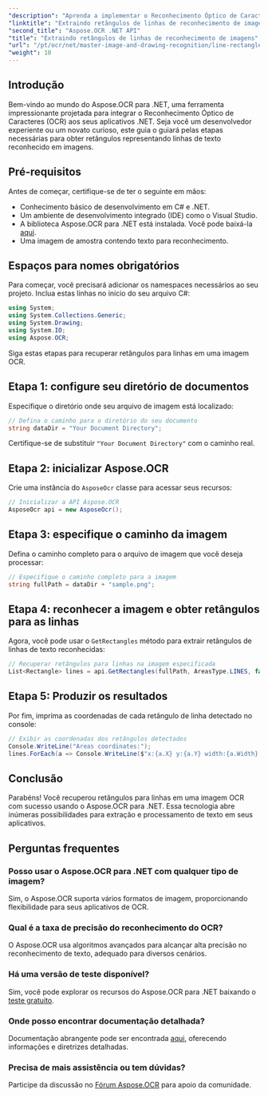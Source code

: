 ```yaml
---
"description": "Aprenda a implementar o Reconhecimento Óptico de Caracteres (OCR) em seus aplicativos .NET usando o Aspose.OCR. Este guia completo orienta você no processo de extração de retângulos para linhas reconhecidas."
"linktitle": "Extraindo retângulos de linhas de reconhecimento de imagens"
"second_title": "Aspose.OCR .NET API"
"title": "Extraindo retângulos de linhas de reconhecimento de imagens"
"url": "/pt/ocr/net/master-image-and-drawing-recognition/line-rectangles-from-images-recognition/"
"weight": 10
---
```


## Introdução

Bem-vindo ao mundo do Aspose.OCR para .NET, uma ferramenta impressionante projetada para integrar o Reconhecimento Óptico de Caracteres (OCR) aos seus aplicativos .NET. Seja você um desenvolvedor experiente ou um novato curioso, este guia o guiará pelas etapas necessárias para obter retângulos representando linhas de texto reconhecido em imagens.

## Pré-requisitos

Antes de começar, certifique-se de ter o seguinte em mãos:

- Conhecimento básico de desenvolvimento em C# e .NET.
- Um ambiente de desenvolvimento integrado (IDE) como o Visual Studio.
- A biblioteca Aspose.OCR para .NET está instalada. Você pode baixá-la [aqui](https://releases.aspose.com/ocr/net/).
- Uma imagem de amostra contendo texto para reconhecimento.

## Espaços para nomes obrigatórios

Para começar, você precisará adicionar os namespaces necessários ao seu projeto. Inclua estas linhas no início do seu arquivo C#:

```csharp
using System;
using System.Collections.Generic;
using System.Drawing;
using System.IO;
using Aspose.OCR;
```

Siga estas etapas para recuperar retângulos para linhas em uma imagem OCR.

## Etapa 1: configure seu diretório de documentos

Especifique o diretório onde seu arquivo de imagem está localizado:

```csharp
// Defina o caminho para o diretório do seu documento
string dataDir = "Your Document Directory";
```

Certifique-se de substituir `"Your Document Directory"` com o caminho real.

## Etapa 2: inicializar Aspose.OCR

Crie uma instância do `AsposeOcr` classe para acessar seus recursos:

```csharp
// Inicializar a API Aspose.OCR
AsposeOcr api = new AsposeOcr();
```

## Etapa 3: especifique o caminho da imagem

Defina o caminho completo para o arquivo de imagem que você deseja processar:

```csharp
// Especifique o caminho completo para a imagem
string fullPath = dataDir + "sample.png";
```

## Etapa 4: reconhecer a imagem e obter retângulos para as linhas

Agora, você pode usar o `GetRectangles` método para extrair retângulos de linhas de texto reconhecidas:

```csharp
// Recuperar retângulos para linhas na imagem especificada
List<Rectangle> lines = api.GetRectangles(fullPath, AreasType.LINES, false);
```

## Etapa 5: Produzir os resultados

Por fim, imprima as coordenadas de cada retângulo de linha detectado no console:

```csharp
// Exibir as coordenadas dos retângulos detectados
Console.WriteLine("Areas coordinates:");
lines.ForEach(a => Console.WriteLine($"x:{a.X} y:{a.Y} width:{a.Width} height:{a.Height}"));
```

## Conclusão

Parabéns! Você recuperou retângulos para linhas em uma imagem OCR com sucesso usando o Aspose.OCR para .NET. Essa tecnologia abre inúmeras possibilidades para extração e processamento de texto em seus aplicativos.

## Perguntas frequentes

### Posso usar o Aspose.OCR para .NET com qualquer tipo de imagem?

Sim, o Aspose.OCR suporta vários formatos de imagem, proporcionando flexibilidade para seus aplicativos de OCR.

### Qual é a taxa de precisão do reconhecimento do OCR?

O Aspose.OCR usa algoritmos avançados para alcançar alta precisão no reconhecimento de texto, adequado para diversos cenários.

### Há uma versão de teste disponível?

Sim, você pode explorar os recursos do Aspose.OCR para .NET baixando o [teste gratuito](https://releases.aspose.com/).

### Onde posso encontrar documentação detalhada?

Documentação abrangente pode ser encontrada [aqui](https://reference.aspose.com/ocr/net/), oferecendo informações e diretrizes detalhadas.

### Precisa de mais assistência ou tem dúvidas?

Participe da discussão no [Fórum Aspose.OCR](https://forum.aspose.com/c/ocr/16) para apoio da comunidade.